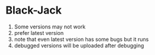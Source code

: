 # Black-Jack

1) Some versions may not work
2) prefer latest version
3) note that even latest version has some bugs but it runs
4) debugged versions will be uploaded after debugging
